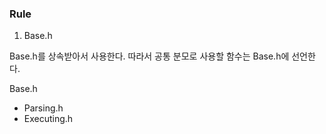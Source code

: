 ### Rule

1. Base.h

Base.h를 상속받아서 사용한다.
따라서 공통 분모로 사용할 함수는 Base.h에 선언한다.

Base.h
- Parsing.h
- Executing.h